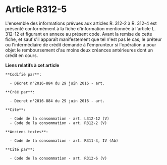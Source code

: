 # Article R312-5

L'ensemble des informations prévues aux articles R. 312-2 à R. 312-4 est présenté conformément à la fiche d'information
mentionnée à l'article L. 312-12 et figurant en annexe au présent code. Avant la remise de cette fiche, et sauf s'il apparaît
manifestement que tel n'est pas le cas, le prêteur ou l'intermédiaire de crédit demande à l'emprunteur si l'opération a pour
objet le remboursement d'au moins deux créances antérieures dont un crédit en cours.

**Liens relatifs à cet article**

	**Codifié par**:

	  - Décret n°2016-884 du 29 juin 2016 - art.

	**Créé par**:

	  - Décret n°2016-884 du 29 juin 2016 - art.

	**Cite**:

	  - Code de la consommation - art. L312-12 (V)
	  - Code de la consommation - art. R312-2 (V)

	**Anciens textes**:

	  - Code de la consommation - art. R311-3, IV (Ab)

	**Cité par**:

	  - Code de la consommation - art. R312-6 (V)
